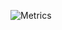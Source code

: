 ![Metrics](https://metrics.lecoq.io/dotDylan?template=classic&introduction=1&lines=1&activity=1&projects=1&isocalendar=1&isocalendar.duration=half-year&introduction.title=true&projects.limit=4&projects.descriptions=false&activity.limit=5&activity.days=20&activity.filter=all&activity.visibility=all&activity.timestamps=false&config.timezone=Europe%2FLondon&config.twemoji=true)
